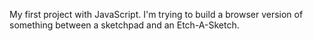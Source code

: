My first project with JavaScript. 
I'm trying to build a browser version of something between a sketchpad and an Etch-A-Sketch.
